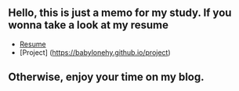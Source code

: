 ## Hello, this is just a memo for my study. If you wonna take a look at my resume <br>
- [Resume](https://babylonehy.github.io/resume) <br>
-  [Project] (https://babylonehy.github.io/project) <br>
## Otherwise, enjoy your time on my blog.
